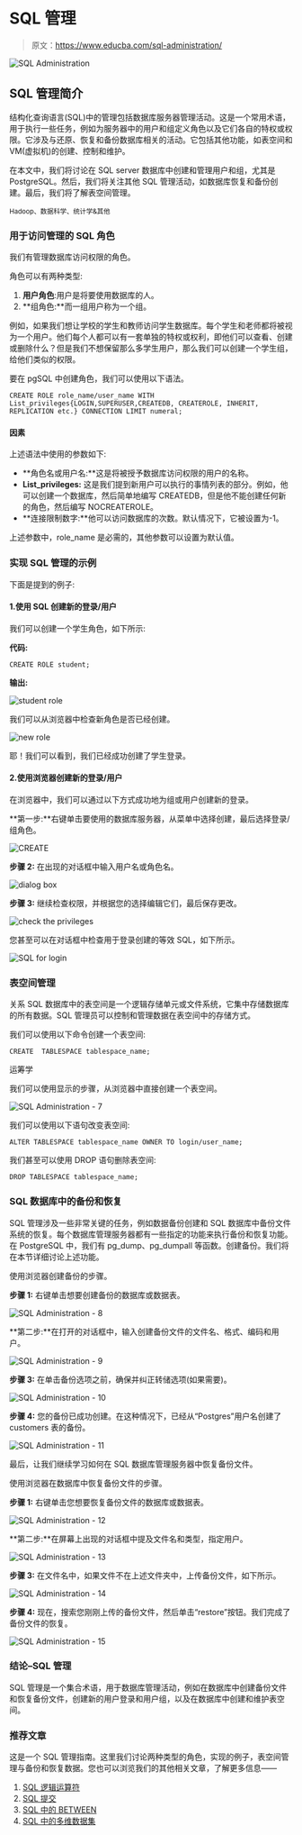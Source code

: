 # SQL 管理

> 原文：<https://www.educba.com/sql-administration/>

![SQL Administration](img/53b65d2efa4c61aa98c07bc5771b317d.png)



## SQL 管理简介

结构化查询语言(SQL)中的管理包括数据库服务器管理活动。这是一个常用术语，用于执行一些任务，例如为服务器中的用户和组定义角色以及它们各自的特权或权限。它涉及与还原、恢复和备份数据库相关的活动。它包括其他功能，如表空间和 VM(虚拟机)的创建、控制和维护。

在本文中，我们将讨论在 SQL server 数据库中创建和管理用户和组，尤其是 PostgreSQL。然后，我们将关注其他 SQL 管理活动，如数据库恢复和备份创建。最后，我们将了解表空间管理。

<small>Hadoop、数据科学、统计学&其他</small>

### 用于访问管理的 SQL 角色

我们有管理数据库访问权限的角色。

角色可以有两种类型:

1.  **用户角色**:用户是将要使用数据库的人。
2.  **组角色:**而一组用户称为一个组。

例如，如果我们想让学校的学生和教师访问学生数据库。每个学生和老师都将被视为一个用户。他们每个人都可以有一套单独的特权或权利，即他们可以查看、创建或删除什么？但是我们不想保留那么多学生用户，那么我们可以创建一个学生组，给他们类似的权限。

要在 pgSQL 中创建角色，我们可以使用以下语法。

`CREATE ROLE role_name/user_name WITH
List_privileges{LOGIN,SUPERUSER,CREATEDB, CREATEROLE, INHERIT, REPLICATION etc.}
CONNECTION LIMIT numeral;`

#### 因素

上述语法中使用的参数如下:

*   **角色名或用户名:**这是将被授予数据库访问权限的用户的名称。
*   **List_privileges:** 这是我们提到新用户可以执行的事情列表的部分。例如，他可以创建一个数据库，然后简单地编写 CREATEDB，但是他不能创建任何新的角色，然后编写 NOCREATEROLE。
*   **连接限制数字:**他可以访问数据库的次数。默认情况下，它被设置为-1。

上述参数中，role_name 是必需的，其他参数可以设置为默认值。

### 实现 SQL 管理的示例

下面是提到的例子:

#### 1.使用 SQL 创建新的登录/用户

我们可以创建一个学生角色，如下所示:

**代码:**

`CREATE ROLE student;`

**输出:**

![student role](img/b9a4c57fd365f7ea707887323eaf7831.png)



我们可以从浏览器中检查新角色是否已经创建。

![new role](img/58fc7806e2ec99cf437e05223c17bc5a.png)



耶！我们可以看到，我们已经成功创建了学生登录。

#### 2.使用浏览器创建新的登录/用户

在浏览器中，我们可以通过以下方式成功地为组或用户创建新的登录。

**第一步:**右键单击要使用的数据库服务器，从菜单中选择创建，最后选择登录/组角色。

![CREATE](img/623c2227c76d5a091e4d97954a441bf7.png)



**步骤 2:** 在出现的对话框中输入用户名或角色名。

![dialog box](img/4fc5e217deebd675b433039994b639b1.png)



**步骤 3:** 继续检查权限，并根据您的选择编辑它们，最后保存更改。

![check the privileges](img/a8e143374edeaf565683cfdf82a4cb45.png)



您甚至可以在对话框中检查用于登录创建的等效 SQL，如下所示。

![SQL for login](img/dec417d6fe49161c2ce663cd9d177ba7.png)



### 表空间管理

关系 SQL 数据库中的表空间是一个逻辑存储单元或文件系统，它集中存储数据库的所有数据。SQL 管理员可以控制和管理数据在表空间中的存储方式。

我们可以使用以下命令创建一个表空间:

`CREATE  TABLESPACE tablespace_name;`

运筹学

我们可以使用显示的步骤，从浏览器中直接创建一个表空间。

![SQL Administration - 7](img/66cff61b59faf90489c796b0260544e6.png)



我们可以使用以下语句改变表空间:

`ALTER TABLESPACE tablespace_name
OWNER TO login/user_name;`

我们甚至可以使用 DROP 语句删除表空间:

`DROP TABLESPACE tablespace_name;`

### SQL 数据库中的备份和恢复

SQL 管理涉及一些非常关键的任务，例如数据备份创建和 SQL 数据库中备份文件系统的恢复。每个数据库管理服务器都有一些指定的功能来执行备份和恢复功能。在 PostgreSQL 中，我们有 pg_dump、pg_dumpall 等函数。创建备份。我们将在本节详细讨论上述功能。

使用浏览器创建备份的步骤。

**步骤 1:** 右键单击想要创建备份的数据库或数据表。

![SQL Administration - 8](img/54a3633cbae641a75bb68a6d67e84fc5.png)



**第二步:**在打开的对话框中，输入创建备份文件的文件名、格式、编码和用户。

![SQL Administration - 9](img/41f1e4487b92cf103e2a5b84d86ddc87.png)



**步骤 3:** 在单击备份选项之前，确保并纠正转储选项(如果需要)。

![SQL Administration - 10](img/a51e41a50ca4ca3c234b1bdc0c916e5e.png)



**步骤 4:** 您的备份已成功创建。在这种情况下，已经从“Postgres”用户名创建了 customers 表的备份。

![SQL Administration - 11](img/feb2adde2f2d48901e588f7fe5ecc2a3.png)



最后，让我们继续学习如何在 SQL 数据库管理服务器中恢复备份文件。

使用浏览器在数据库中恢复备份文件的步骤。

**步骤 1:** 右键单击您想要恢复备份文件的数据库或数据表。

![SQL Administration - 12](img/a74a1a7922738d1d2251a3cf5f6a9c2e.png)



**第二步:**在屏幕上出现的对话框中提及文件名和类型，指定用户。

![SQL Administration - 13](img/aad2f38a7ab732b78683811cb2cd4be1.png)



**步骤 3:** 在文件名中，如果文件不在上述文件夹中，上传备份文件，如下所示。

![SQL Administration - 14](img/5d562ce7cb1a309cdbe16313816ad6ce.png)



**步骤 4:** 现在，搜索您刚刚上传的备份文件，然后单击“restore”按钮。我们完成了备份文件的恢复。

![SQL Administration - 15](img/ff0742fc82415b2319530291c75d4077.png)



### 结论–SQL 管理

SQL 管理是一个集合术语，用于数据库管理活动，例如在数据库中创建备份文件和恢复备份文件，创建新的用户登录和用户组，以及在数据库中创建和维护表空间。

### 推荐文章

这是一个 SQL 管理指南。这里我们讨论两种类型的角色，实现的例子，表空间管理与备份和恢复数据。您也可以浏览我们的其他相关文章，了解更多信息——

1.  [SQL 逻辑运算符](https://www.educba.com/sql-logical-operators/)
2.  [SQL 提交](https://www.educba.com/sql-commit/)
3.  [SQL 中的 BETWEEN](https://www.educba.com/between-in-sql/)
4.  [SQL 中的多维数据集](https://www.educba.com/cube-in-sql/)





